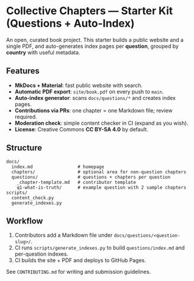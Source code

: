 # Collective Chapters — Starter Kit (Questions + Auto-Index)

An open, curated book project. This starter builds a public website and a single PDF,
and auto-generates index pages per **question**, grouped by **country** with useful metadata.

## Features
- **MkDocs + Material**: fast public website with search.
- **Automatic PDF export**: `site/book.pdf` on every push to `main`.
- **Auto-index generator**: scans `docs/questions/*` and creates index pages.
- **Contributions via PRs**: one chapter = one Markdown file; review required.
- **Moderation check**: simple content checker in CI (expand as you wish).
- **License**: Creative Commons **CC BY-SA 4.0** by default.

## Structure
```
docs/
  index.md                 # homepage
  chapters/                # optional area for non-question chapters
  questions/               # questions + chapters per question
    _chapter-template.md   # contributor template
    q1-what-is-truth/      # example question with 2 sample chapters
scripts/
  content_check.py
  generate_indexes.py
```

## Workflow
1. Contributors add a Markdown file under `docs/questions/<question-slug>/`.
2. CI runs `scripts/generate_indexes.py` to build `questions/index.md` and per-question indexes.
3. CI builds the site + PDF and deploys to GitHub Pages.

See `CONTRIBUTING.md` for writing and submission guidelines.
